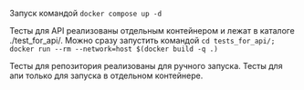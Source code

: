 Запуск командой ```docker compose up -d```

Тесты для API реализованы отдельным контейнером и лежат в каталоге ./test_for_api/. Можно сразу запустить командой  ```cd tests_for_api/; docker run --rm --network=host $(docker build -q .)```

Тесты для репозитория реализованы для ручного запуска. Тесты для апи только для запуска в отдельном контейнере.